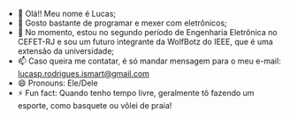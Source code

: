 - 👋 Olá!! Meu nome é Lucas;
- 👀 Gosto bastante de programar e mexer com eletrônicos;
- 🌱 No momento, estou no segundo período de Engenharia Eletrônica no CEFET-RJ e sou um futuro integrante da WolfBotz do IEEE, que é uma extensão da universidade;
- 📫 Caso queira me contatar, é só mandar mensagem para o meu e-mail: lucasp.rodrigues.ismart@gmail.com
- 😄 Pronouns: Ele/Dele
- ⚡ Fun fact: Quando tenho tempo livre, geralmente tô fazendo um esporte, como basquete ou vôlei de praia!


